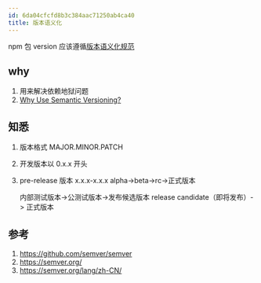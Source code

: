 ```yaml
---
id: 6da04cfcfd8b3c384aac71250ab4ca40
title: 版本语义化
---
```


npm 包 version 应该遵循[版本语义化规范](https://semver.org/)

## why

1. 用来解决依赖地狱问题
2. [Why Use Semantic Versioning?](https://semver.org/#why-use-semantic-versioning)

## 知悉

1. 版本格式 MAJOR.MINOR.PATCH

2. 开发版本以 0.x.x 开头

3. pre-release 版本 x.x.x-x.x.x
   alpha->beta->rc->正式版本

   内部测试版本->公测试版本->发布候选版本 release candidate（即将发布）-> 正式版本

## 参考

1. https://github.com/semver/semver
2. https://semver.org/
3. https://semver.org/lang/zh-CN/
